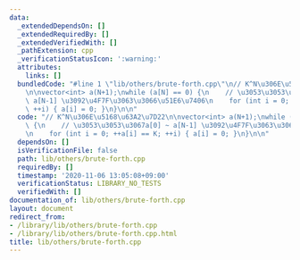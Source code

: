 ```yaml
---
data:
  _extendedDependsOn: []
  _extendedRequiredBy: []
  _extendedVerifiedWith: []
  _pathExtension: cpp
  _verificationStatusIcon: ':warning:'
  attributes:
    links: []
  bundledCode: "#line 1 \"lib/others/brute-forth.cpp\"\n// K^N\u306E\u5168\u63A2\u7D22\
    \n\nvector<int> a(N+1);\nwhile (a[N] == 0) {\n    // \u3053\u3053\u3067a[0] ~\
    \ a[N-1] \u3092\u4F7F\u3063\u3066\u51E6\u7406\n    for (int i = 0; ++a[i] == K;\
    \ ++i) { a[i] = 0; }\n}\n\n"
  code: "// K^N\u306E\u5168\u63A2\u7D22\n\nvector<int> a(N+1);\nwhile (a[N] == 0)\
    \ {\n    // \u3053\u3053\u3067a[0] ~ a[N-1] \u3092\u4F7F\u3063\u3066\u51E6\u7406\
    \n    for (int i = 0; ++a[i] == K; ++i) { a[i] = 0; }\n}\n\n"
  dependsOn: []
  isVerificationFile: false
  path: lib/others/brute-forth.cpp
  requiredBy: []
  timestamp: '2020-11-06 13:05:08+09:00'
  verificationStatus: LIBRARY_NO_TESTS
  verifiedWith: []
documentation_of: lib/others/brute-forth.cpp
layout: document
redirect_from:
- /library/lib/others/brute-forth.cpp
- /library/lib/others/brute-forth.cpp.html
title: lib/others/brute-forth.cpp
---
```

